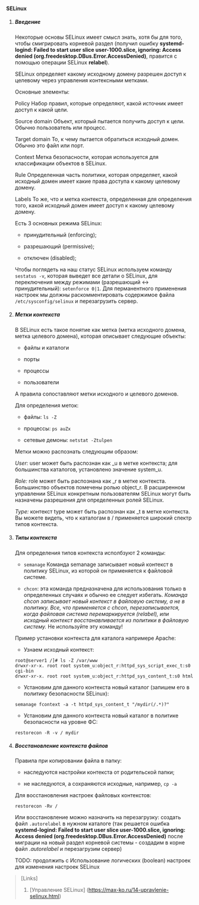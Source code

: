 #### SELinux

1. ##### Введение

    Некоторые основы SELinux имеет смысл знать, хотя бы для того, чтобы смигрировать корневой раздел (получил ошибку **systemd-logind: Failed to start user slice user-1000.slice, ignoring: Access denied (org.freedesktop.DBus.Error.AccessDenied)**, правится с помощью операции SELinux **relabel**).

    SELinux определяет какому исходному домену разрешен доступ к целевому через управления контексными метками.

    Основные элементы:

     Policy Набор правил, которые определяют, какой источник имеет доступ к какой цели.

     Source domain Объект, который пытается получить доступ к цели. Обычно пользователь или процесс.

     Target domain То, к чему пытается обратиться исходный домен. Обычно это файл или порт.

     Context Метка безопасности, которая используется для классификации объектов в SELinux.

     Rule Определенная часть политики, которая определяет, какой исходный домен имеет какие права доступа к какому целевому домену.

     Labels То же, что и метка контекста, определенная для определения того, какой исходный домен имеет доступ к какому целевому домену. 

     Есть 3 основных режима SELinux: 

     - принудительный (enforcing);
     
     - разрешающий (permissive);
     
     - отключен (disabled);

    Чтобы поглядеть на наш статус SELinux используем команду `sestatus -v`, которая выведет все детали о SELinux, для переключения между режимами (разрешающий <-> принудительный): `setenforce 0|1`. Для перманентного применения настроек мы должны раскомментировать содержимое файла `/etc/sysconfig/selinux` и перезагрузить сервер.

2. ##### Метки контекста
 
    В SELinux есть такое понятие как метка (метка исходного домена, метка целевого домена), которая описывает следующие объекты:

    - файлы и каталоги

    - порты

    - процессы

    - пользователи

    А правила сопоставляют метки исходного и целевого доменов.

    Для определения меток:

    - файлы: `ls -Z`

    - процессы: `ps auZx`

    - сетевые демоны: `netstat -Ztulpen`

    Метки можно распознать следующим образом:

     *User:* user может быть распознан как _u в метке контекста; для большинства каталогов, установлено значение system_u.

     *Role:* role может быть распознана как _r в метке контекста. Большинство объектов помечены ролью object_r. В расширенном управлении SELinux конкретным пользователям SELinux могут быть назначены разрешения для определенных ролей SELinux.

     *Type:* контекст type может быть распознан как _t в метке контекста. Вы можете видеть, что к каталогам в / применяется широкий спектр типов контекста.

3. ##### Типы контекста

    Для определения типов контекста исполбзуют 2 команды:

    - `semanage` Команда semanage записывает новый контекст в политику SELinux, из которой он применяется к файловой системе.

    - `chcon`: эта команда предназначена для использования только в определенных случаях и обычно ее следует избегать. *Команда chcon записывает новый контекст в файловую систему, а не в политику. Все, что применяется с chcon, перезаписывается, когда файловая система перемаркируется (relabel), или исходный контекст восстанавливается из политики в файловую систему.* Не используйте эту команду!

    Пример установки контекста для каталога напримере Apache:

     - Узнаем исходный контекст:

    ```
    root@server1 /]# ls -Z /var/www
    drwxr-xr-x. root root system_u:object_r:httpd_sys_script_exec_t:s0 cgi-bin
    drwxr-xr-x. root root system_u:object_r:httpd_sys_content_t:s0 html

    ```

    - Установим для данного контекста новый каталог (запишем его в политику безопасности SELinux):
    
    `semanage fcontext -a -t httpd_sys_content_t "/mydir(/.*)?"`

    - Установим для данного контекста новый каталог в политике безопасности на уровне ФС:

    `restorecon -R -v / mydir`

4. ##### Восстановление контекста файлов

    Правила при копировании файла в папку:

    - наследуются настройки контекста от родительской папки;

    - не наследуются, а сохраняются исходные, например, `cp -a`

    Для восстановления настроек файловых контекстов:

    `restorecon -Rv /`

    Или восстановление можно назначить на перезагрузку: создать файл `.autorelabel` в нужном каталоге (так решается ошибка **systemd-logind: Failed to start user slice user-1000.slice, ignoring: Access denied (org.freedesktop.DBus.Error.AccessDenied)** после миграции на новый раздел корневой системы - создадим в корне файл *.autorelabel* и перезагрузим сервер)

    TODO: продолжить с Использование логических (boolean) настроек для изменения настроек SELinux 

>[Links]
>1. [Управление SELinux] (https://max-ko.ru/14-upravlenie-selinux.html)
